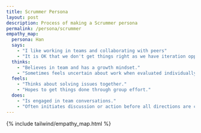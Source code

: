 ```yaml
---
title: Scrummer Persona
layout: post
description: Process of making a Scrummer persona
permalink: /persona/scrummer
empathy_map:
  persona: Han 
  says:
    - "I like working in teams and collaborating with peers"
    - "It is OK that we don't get things right as we have iteration opportunities."
  thinks:
    - "Believes in team and has a growth mindset."
    - "Sometimes feels uncertain about work when evaluated individually."
  feels:
    - "Thinks about solving issues together."
    - "Hopes to get things done through group effort."
  does:
    - "Is engaged in team conversations."
    - "Often initiates discussion or action before all directions are clarified, relying on team input to adjust"
---
```


{% include tailwind/empathy_map.html %}  